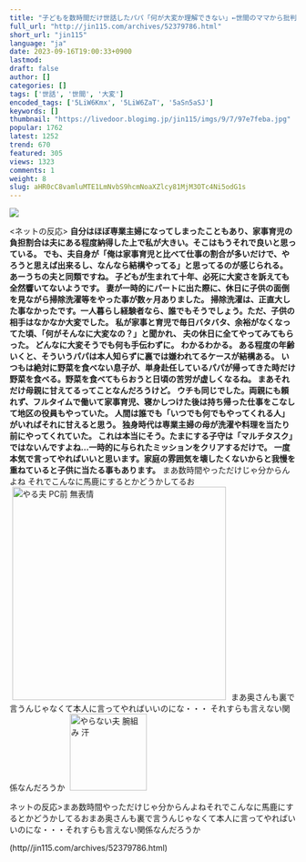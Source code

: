 ```yaml
---
title: "子どもを数時間だけ世話したパパ「何が大変か理解できない」←世間のママから批判殺到してしまう・・・ "
full_url: "http://jin115.com/archives/52379786.html"
short_url: "jin115"
language: "ja"
date: 2023-09-16T19:00:33+0900
lastmod: 
draft: false
author: []
categories: []
tags: ['世話', '世間', '大変']
encoded_tags: ['5LiW6Kmx', '5LiW6ZaT', '5aSn5aSJ']
keywords: []
thumbnail: "https://livedoor.blogimg.jp/jin115/imgs/9/7/97e7feba.jpg"
popular: 1762
latest: 1252
trend: 670
featured: 305
views: 1323
comments: 1
weight: 8
slug: aHR0cC8vamluMTE1LmNvbS9hcmNoaXZlcy81MjM3OTc4Ni5odG1s
---
```


![](https://livedoor.blogimg.jp/jin115/imgs/9/7/97e7feba.jpg)

<div><a name='more'></a> <ネットの反応> <b>自分はほぼ専業主婦になってしまったこともあり、家事育児の負担割合は夫にある程度納得した上で私が大きい。そこはもうそれで良いと思っている。 でも、夫自身が「俺は家事育児と比べて仕事の割合が多いだけで、やろうと思えば出来るし、なんなら結構やってる」と思ってるのが感じられる。</b> <b>あーうちの夫と同類ですね。 子どもが生まれて十年、必死に大変さを訴えても全然響いてないようです。</b> <b>妻が一時的にパートに出た際に、休日に子供の面倒を見ながら掃除洗濯等をやった事が数ヶ月ありました。 掃除洗濯は、正直大した事なかったです。一人暮らし経験者なら、誰でもそうでしょう。ただ、子供の相手はなかなか大変でした。</b> <b>私が家事と育児で毎日バタバタ、余裕がなくなってた頃、「何がそんなに大変なの？」と聞かれ、 夫の休日に全てやってみてもらった。 どんなに大変そうでも何も手伝わずに。</b> <b>わかるわかる。 ある程度の年齢いくと、そういうパパは本人知らずに裏では嫌われてるケースが結構ある。</b> <b>いつもは絶対に野菜を食べない息子が、単身赴任しているパパが帰ってきた時だけ野菜を食べる。野菜を食べてもらおうと日頃の苦労が虚しくなるね。 まあそれだけ母親に甘えてるってことなんだろうけど。</b> <b>ウチも同じでした。両親にも頼れず、フルタイムで働いて家事育児、寝かしつけた後は持ち帰った仕事をこなして地区の役員もやっていた。 </b> <b>人間は誰でも「いつでも何でもやってくれる人」がいればそれに甘えると思う。 独身時代は専業主婦の母が洗濯や料理を当たり前にやってくれていた。 </b> <b>これは本当にそう。たまにする子守は「マルチタスク」ではないんですよね…一時的に与られたミッションをクリアするだけで。</b> <b>一度本気で言ってやればいいと思います。家庭の雰囲気を壊したくないからと我慢を重ねていると子供に当たる事もあります。</b> まあ数時間やっただけじゃ分からんよね それでこんなに馬鹿にするとかどうかしてるお <img src='https//livedoor.blogimg.jp/jin115/imgs/2/9/299a62a7.gif' alt='やる夫 PC前 無表情' width='375' border='0' hspace='5' class='pict'> まあ奥さんも裏で言うんじゃなくて本人に言ってやればいいのにな・・・ それすらも言えない関係なんだろうか <img src='https//livedoor.blogimg.jp/jin115/imgs/0/4/04ee80e6.gif' alt='やらない夫 腕組み 汗' width='135' border='0' hspace='5' class='pict'> <p>ネットの反応>まあ数時間やっただけじゃ分からんよねそれでこんなに馬鹿にするとかどうかしてるおまあ奥さんも裏で言うんじゃなくて本人に言ってやればいいのにな・・・それすらも言えない関係なんだろうか</p></div>

(http//jin115.com/archives/52379786.html)
